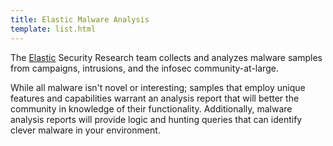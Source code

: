 ```yaml
---
title: Elastic Malware Analysis
template: list.html
---
```


The [Elastic](https://www.elastic.co) Security Research team collects and analyzes malware samples from campaigns,
intrusions, and the infosec community-at-large.

While all malware isn't novel or interesting; samples that employ unique features and capabilities warrant an analysis
 report that will better the community in knowledge of their functionality. Additionally, malware analysis reports will
  provide logic and hunting queries that can identify clever malware in your environment.
